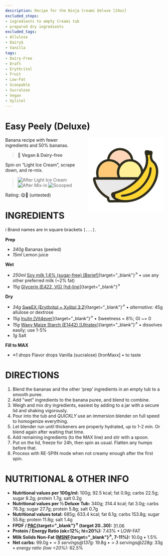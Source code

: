 ```yaml
---
description: Recipe for the Ninja Creami Deluxe [24oz]
excluded_steps:
- ingredients to empty Creami tub
- prepared dry ingredients
excluded_tags:
- Allulose
- Dairy$
- Vanilla
tags:
- Dairy-Free
- Draft
- Erythritol
- Fruit
- Low-Fat
- Scoopable
- Sucralose
- Vegan
- Xylitol
---
```

# Easy Peely (Deluxe)
<img style="float: right; margin-left: 1.5em;" width=240 alt="Logo" src="https://raw.githubusercontent.com/jhermann/ice-creamery/refs/heads/main/assets/banana-ice-cream-logo.png" />

Banana recipe with fewer ingredients and 50% bananas.

> 🌿 **Vegan & Dairy-free**

Spin on “Light Ice Cream”, scrape down, and re-mix.

> <img width=220 alt="After Light Ice Cream" src="_1.jpg" class="zoomable" />
> <img width=220 alt="After Mix-in" src="_2.jpg" class="zoomable" />
> <img width=220 alt="Scooped" src="_3.jpg" class="zoomable" />

Rating: 😋🍌 (untested)

# INGREDIENTS

ℹ️ Brand names are in square brackets `[...]`.

**Prep**

  - _340g_ Bananas (peeled)
  - _15ml_ Lemon juice

**Wet**

  - _250ml_ [Soy milk 1.6% (sugar-free) \[Berief\]](/ice-creamery/info/ingredients/#soy-milk){target="_blank"}<sup>↗</sup> • use any other preferred milk (~2% fat)
  - _15g_ [Glycerin (E422, VG) \[hd-line\]](/ice-creamery/info/ingredients/#vegetable-glycerin-glycerol-vg-e422){target="_blank"}<sup>↗</sup>

**Dry**

  - _34g_ [SweEX (Erythritol + Xylitol 3:2)](/ice-creamery/info/ingredients/#sweex-erythritol-xylitol-blend){target="_blank"}<sup>↗</sup> • *alternative:* 45g allulose or dextrose
  - _15g_ [Inulin \[Vit4ever\]](/ice-creamery/info/ingredients/#inulin){target="_blank"}<sup>↗</sup> • Sweetness = 8%; GI ~= 0
  - _15g_ [Waxy Maize Starch (E1442) \[Ultratex\]](/ice-creamery/info/ingredients/#waxy-maize-starch-e1442){target="_blank"}<sup>↗</sup> • dissolves easily; use 1-5%
  - _1g_ Salt

**Fill to MAX**

  - _≈1 drops_ Flavor drops Vanilla (sucralose) [IronMaxx] • to taste

# DIRECTIONS

 1. Blend the bananas and the other ‘prep’ ingredients in an empty tub to a smooth puree.
 1. Add "wet" ingredients to the banana puree, and blend to combine.
 1. Weigh and mix dry ingredients, easiest by adding to a jar with a secure lid and shaking vigorously.
 1. Pour into the tub and *QUICKLY* use an immersion blender on full speed to homogenize everything.
 1. Let blender run until thickeners are properly hydrated, up to 1-2 min. Or blend again after waiting that time.
 1. Add remaining ingredients (to the MAX line) and stir with a spoon.
 1. Put on the lid, freeze for 24h, then spin as usual. Flatten any humps before that.
 1. Process with RE-SPIN mode when not creamy enough after the first spin.

# NUTRITIONAL & OTHER INFO

- **Nutritional values per 100g/ml:** 100g; 92.5 kcal; fat 0.9g; carbs 22.5g; sugar 8.2g; protein 1.7g; salt 0.2g
- **Nutritional values per ½ Deluxe Tub:** 340g; 314.4 kcal; fat 3.0g; carbs 76.3g; sugar 27.7g; protein 5.8g; salt 0.7g
- **Nutritional values total:** 685g; 633.4 kcal; fat 6.1g; carbs 153.8g; sugar 55.8g; protein 11.8g; salt 1.4g
- **FPDF / [PAC](/ice-creamery/info/glossary/#potere-anti-congelante-pac){target="_blank"}<sup>↗</sup> (target 20..30):** 31.06
- **Protein / Energy Ratio (ok=12%; hi=20%):** 7.43% • LOW-FAT
- **Milk Solids Non-Fat ([MSNF](/ice-creamery/info/glossary/#milk-solids-not-fat-msnf){target="_blank"}<sup>↗</sup>, 7-11%):** 10.0g • 1.5%
- **Net carbs:** 99.0g • *∝ 5 servings@137g:* 19.8g • *∝ 3 servings@228g:* 33g • *energy ratio (low <20%):* 62.5%
